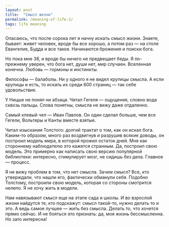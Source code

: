 ```yaml
---
layout: post
title:  "Смысл жизни"
permalink: /meaning-of-life-2/
tags: life meaning
---
```


Опасаюсь, что после сорока лет я начну искать смысл жизни. Знаете, бывает: живет
человек, вроде бы все хорошо, а потом раз — на столе Евангелие, Будда и все
такое. Начинаются брожения и поиски бога.

Но пока мне 38, и вроде бы ничего не предвещает беды. Я по-прежнему уверен, что
бога нет, души нет, мир случаен. Вселенная конечна. Любовь — гормоны и
инстинкты.

Философы — балаболы. Ни у одного я не видел крупицы смысла. А если крупицы и
есть, то искать их среди 600 страниц — так себе удовольствие.

У Ницше не понял ни абзаца. Читал Гегеля — ощущения, словно вода сквозь
пальцы. Слова понятны, смысла не вижу даже отдаленно.

Самый клевый чел — Иван Павлов. Он один сделал больше, чем все Гегели, Вольтеры
и Канты вместе взятые.

Читал изыскания Толстого: долгий трактат о том, как он искал бога. Каким-то
образом, много раз воздвигнув и разрушив всякие доводы, он построил модель мира,
в которой прожил остаток дней. Мне как стороннему наблюдателю это кажется
странным. Да, построил свою модель. Это примерно как написать свою версию
популярной библиотеки: интересно, стимулирует мозг, не сидишь без дела. Главное
— процесс.

Я не вижу проблем в том, что нет смысла. Зачем смысл? Все, кто утверждали, что
нашли его, фактически обманули себя. Подобно Толстому, построили свою модель,
которая со стороны смотрится нелепо. Я не хочу жить в модели.

Нам навязывают смысл еще на этапе сада и школы. И во взрослой жизни найдутся те,
кто подскажут: смысл такой-то, нужно делать то и это. А ведь самое лучшее — жить
без смысла. Делать то, что хочется прямо сейчас. И не бояться это признать: да,
моя жизнь бессмысленна. Но зато интересна!
